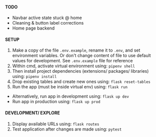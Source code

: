 #### TODO
- Navbar active state stuck @ home
- Cleaning & button label corrections
- Home page backend



#### SETUP
1. Make a copy of the file `.env.example`, rename it to `.env`, and set environment variables. Or don't change content of file to use default values for development. See `.env.example` file for reference
2. Within cmd, activate virtual environment using:
	`pipenv shell`
3. Then install project dependencies (extensions/ packages/ libraries) using:
	`pipenv install`
4. Drop existing tables and create new ones using:
	`flask reset-tables`
5. Run the app (must be inside virtual env) using:
	`flask run`
* Alternatively, run app in development using:
	`flask up dev`
* Run app in production using:
	`flask up prod`




#### DEVELOPMENT/ EXPLORE 
1. Display available URLs using:
	`flask routes`
2. Test application after changes are made using:
	`pytest`


